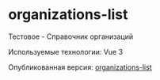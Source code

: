 # organizations-list
Тестовое - Справочник организаций

Используемые технологии:
Vue 3 

Опубликованная версия:
[organizations-list](https://soomlir.github.io/organizations-list/)
